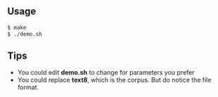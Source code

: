 ## Usage
```bash
$ make
$ ./demo.sh
```
## Tips
- You could edit **demo.sh** to change for parameters you prefer
- You could replace **text8**, which is the corpus. But do notice the file format.
